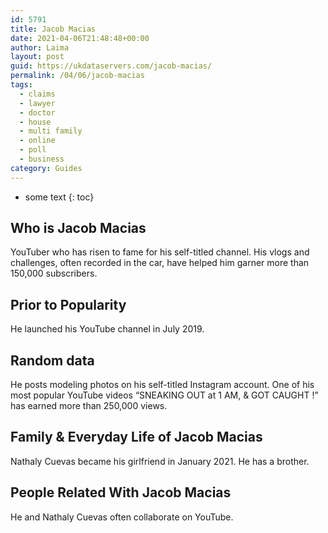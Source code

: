 ```yaml
---
id: 5791
title: Jacob Macias
date: 2021-04-06T21:48:48+00:00
author: Laima
layout: post
guid: https://ukdataservers.com/jacob-macias/
permalink: /04/06/jacob-macias
tags:
  - claims
  - lawyer
  - doctor
  - house
  - multi family
  - online
  - poll
  - business
category: Guides
---
```


* some text
{: toc}


## Who is Jacob Macias
                  
                  
                  
YouTuber who has risen to fame for his self-titled channel. His vlogs and challenges, often recorded in the car, have helped him garner more than 150,000 subscribers. 
                  
              
            
              
            
                
                
                
## Prior to Popularity
                  
                  
                  
He launched his YouTube channel in July 2019.
                  
              
            
              
            
                
                
                
## Random data
                  
                  
                  
He posts modeling photos on his self-titled Instagram account. One of his most popular YouTube videos &#8220;SNEAKING OUT at 1 AM, & GOT CAUGHT !&#8221; has earned more than 250,000 views. 
                  
              
            
              
            
                
                
                
## Family & Everyday Life of Jacob Macias
                  
                  
                  
Nathaly Cuevas became his girlfriend in January 2021. He has a brother.
                  
              
            
              
            
                
                
                
## People Related With Jacob Macias
                  
                  
                  
He and Nathaly Cuevas often collaborate on YouTube.
                  
              
            
              
            
                
              
            
              
              
            
            
              
            
          
          
          
